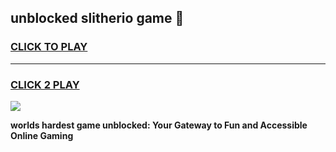 
## unblocked slitherio game 👋
<h3>
<a href="https://premium.freeplayer.one?title=unblocked_slitherio_game&ref=13F">CLICK TO PLAY</a></h3>
<hr>

<h3>
<a href="https://premium.freeplayer.one?title=unblocked_slitherio_game&ref=13F">CLICK 2 PLAY</a>
  
</h3>

<a href="https://premium.freeplayer.one?title=unblocked_slitherio_game&ref=12F/"><img src="https://clearcache.store/games.png"></a>


**worlds hardest game unblocked: Your Gateway to Fun and Accessible Online Gaming**

